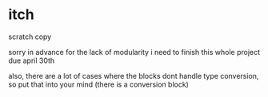 # itch
scratch copy


sorry in advance for the lack of modularity i need to finish this whole project due april 30th


also, there are a lot of cases where the blocks dont handle type conversion, so put that into your mind (there is a conversion block)
